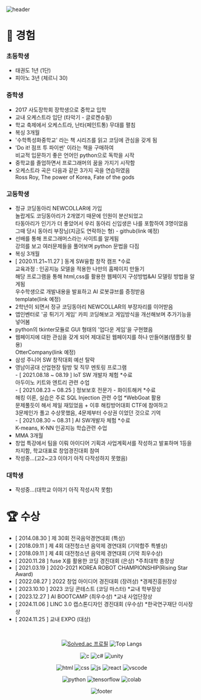 <div>
  
![header](https://capsule-render.vercel.app/api?type=waving&color=0:f05650,100:553830&height=270&section=header&text=tluda's%20Github%20&fontSize=80&fontAlignY=40&desc=천재%20성장형%20올라운더%20개발자%20૮𖦹_×ა&descSize=25)

# 🦦 경험

### 초등학생
- 태권도 1년 (1단)
- 피아노 3년 (체르니  30)
### 중학생
- 2017 사도장학회 장학생으로 중학교 입학
- 교내 오케스트라 입단 (타악기 - 글로켄슈필)
- 학교 축제에서 오케스트라, 난타(페인트통) 무대를 펼침
- 복싱 3개월
- '수학특성화중학교' 라는 책 시리즈를 읽고 코딩에 관심을 갖게 됨
- 'Do it! 점프 투 파이썬' 이라는 책을 구매하여
<br>비교적 입문하기 좋은 언어인 python으로 독학을 시작
- 중학교를 졸업하면서 프로그래머의 꿈을 가지기 시작함
- 오케스트라 곡은 다음과 같은 3가지 곡을 연습하였음
<br>Ross Roy, The power of Korea, Fate of the gods 
### 고등학생
- 정규 코딩동아리 NEWCOLLAR에 가입
<br>놀랍게도 코딩동아리가 2개였기 때문에 인원이 분산되었고
<br>타동아리가 인기가 더 좋았어서 우리 동아리 신입생은 나를 포함하여 3명이었음
<br>그때 당시 동아리 부장님(지금도 연락하는 형) - github(link 예정)
- 선배를 통해 프로그래머스라는 사이트를 알게됨
<br>강의를 보고 여러문제들을 풀어보며 python 문법을 다짐
- 복싱 3개월
- [ 2020.11.21~11.27 ] 동계 SW융합 창작 캠프 *수료
<br>교육과정 : 인공지능 모델을 적용한 나만의 홈페이지 만들기
<br>해당 프로그램을 통해 html,css를 활용한 웹페이지 구성방법&AI 모델링 방법을 알게됨<br>우수학생으로 개발내용을 발표하고 AI 로봇큐브를 증정받음
<br>template(link 예정)
- 2학년이 되면서 정규 코딩동아리 NEWCOLLAR의 부장자리를 이어받음
- 앱인벤터로 '공 튀기기 게임' 카피 코딩해보고 게임방식을 개선해보며 추가기능을 넣어봄
- python의 tkinter모듈로 GUI 형태의 '업다운 게임'을 구현했음
- 웹페이지에 대한 관심을 갖게 되어 제대로된 웹페이지를 하나 만들어봄(템플릿 활용)
<br>OtterCompany(link 예정)
- 삼성 주니어 SW 창작대회 예선 탈락
- 영남이공대 산업현장 탐방 및 직무 멘토링 프로그램
<br>- [ 2021.08.18 ~ 08.19 ] IoT SW 개발자 체험 *수료
<br>아두이노 키트와 엔트리 관련 수업
<br>- [ 2021.08.23 ~ 08.25 ] 정보보호 전문가 - 화이트해커 *수료
<br>해킹 이론, 실습은 주로 SQL Injection 관련 수업 *WebGoat 활용
<br>문제풀듯이 해서 제일 재밌었음 + 이후 해킹방어대회 CTF에 참여하고
<br>3문제인가 풀고 수상못했음, 4문제부터 수상권 이었던 것으로 기억
<br>- [ 2021.08.30 ~ 08.31 ] AI SW개발자 체험 *수료
<br>K-means, K-NN 인공지능 학습관련 수업
- MMA 3개월
- 창업 특강에서 팀을 이뤄  아이디어 기획과 사업계획서를 작성하고 발표하며 1등을 차지함, 학교대표로 창업경진대회 참여
- 작성중...(고2~고3 이야기 아직 다작성하지 못했음)
### 대학생
- 작성중...(대학교 이야기 아직 작성시작 못함)
# 🏆 수상
- [ 2014.08.30 ] 제 30회 전국음악경연대회 (특상)
- [ 2018.09.11 ] 제 4회 대전청소년 음악제 경연대회 (기악합주 특별상)
- [ 2018.09.11 ] 제 4회 대전청소년 음악제 경연대회 (기악 최우수상)
- [ 2020.11.28 ] fuse X를 활용한 코딩 경진대회 (은상) *주최대학 총장상
- [ 2021.03.19 ] 2020-2021 KOREA ROBOT CHAMPIONSHIP(Rising Star Award) 
- [ 2022.08.27 ] 2022 창업 아이디어 경진대회 (장려상) *경제진흥원장상
- [ 2023.10.10 ] 2023 코딩 콘테스트 (코딩 마스터) *교내 학부장상
- [ 2023.12.27 ] AI BOOTCAMP (최우수상) *교내 사업단장상
- [ 2024.11.06 ] LINC 3.0 캡스톤디자인 경진대회 (우수상) *한국연구재단 이사장상
- [ 2024.11.25 ] 교내 EXPO (대상)



<br>

<div align = "center">

  [![Solved.ac
프로필](https://mazassumnida.wtf/api/v2/generate_badge?boj=danto7632)](https://solved.ac/danto7632)
![Top Langs](https://github-readme-stats.vercel.app/api/top-langs/?username=danto7632&layout=compact)

![c](https://img.shields.io/badge/C-00599C?style=for-the-badge&logo=c&logoColor=white)
![c#](https://img.shields.io/badge/C%23-239120?style=for-the-badge&logo=c-sharp&logoColor=white)
![unity](https://img.shields.io/badge/Unity-100000?style=for-the-badge&logo=unity&logoColor=white)
<br>

![html](https://img.shields.io/badge/HTML5-E34F26?style=for-the-badge&logo=html5&logoColor=white)
![css](https://img.shields.io/badge/CSS3-1572B6?style=for-the-badge&logo=css3&logoColor=white)
![js](https://img.shields.io/badge/JavaScript-F7DF1E?style=for-the-badge&logo=JavaScript&logoColor=white)
![react](https://img.shields.io/badge/React-20232A?style=for-the-badge&logo=react&logoColor=61DAFB)
![vscode](https://img.shields.io/badge/Visual_Studio_Code-0078D4?style=for-the-badge&logo=visual%20studio%20code&logoColor=white)
<br>

![python](https://img.shields.io/badge/Python-3776AB?style=for-the-badge&logo=python&logoColor=white)
![tensorflow](https://img.shields.io/badge/TensorFlow-FF6F00?style=for-the-badge&logo=tensorflow&logoColor=white)
![colab](https://img.shields.io/badge/Colab-F9AB00?style=for-the-badge&logo=googlecolab&color=525252)

![footer](https://capsule-render.vercel.app/api?type=waving&&color=0:553830,100:f05650&height=130&section=footer&fontSize=90)
</div>

<!--[![Readme Card](https://github-readme-stats.vercel.app/api/pin/?username=danto7632&theme=solarized-light&repo=github-readme-stat)](https://github.com/anuraghazra/github-readme-stats)--!>


<!--
**Danto7632/Danto7632** is a ✨ _special_ ✨ repository because its `README.md` (this file) appears on your GitHub profile.
//
Here are some ideas to get you started:

- 🔭 I’m currently working on ...
- 🌱 I’m currently learning ...
- 👯 I’m looking to collaborate on ...
- 🤔 I’m looking for help with ...
- 💬 Ask me about ...
- 📫 How to reach me: ...
- 😄 Pronouns: ...
- ⚡ Fun fact: ...
-->
